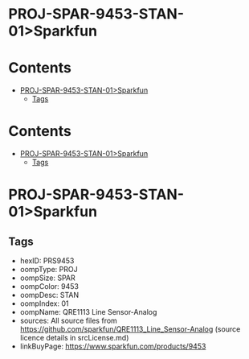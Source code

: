 
PROJ-SPAR-9453-STAN-01>Sparkfun
===============================

Contents
========

* [PROJ-SPAR-9453-STAN-01>Sparkfun](#proj-spar-9453-stan-01sparkfun)
	* [Tags](#tags)

Contents
========

* [PROJ-SPAR-9453-STAN-01>Sparkfun](#proj-spar-9453-stan-01sparkfun)
	* [Tags](#tags)

# PROJ-SPAR-9453-STAN-01>Sparkfun

## Tags

- hexID: PRS9453
- oompType: PROJ
- oompSize: SPAR
- oompColor: 9453
- oompDesc: STAN
- oompIndex: 01
- oompName: QRE1113 Line Sensor-Analog
- sources: All source files from https://github.com/sparkfun/QRE1113_Line_Sensor-Analog (source licence details in srcLicense.md)
- linkBuyPage: https://www.sparkfun.com/products/9453

